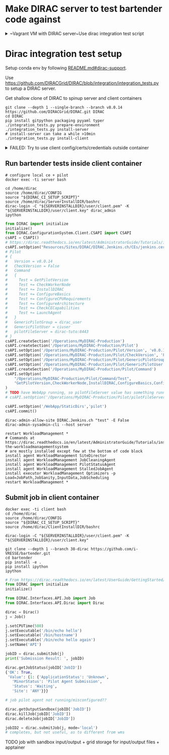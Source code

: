 # Make DIRAC server to test bartender code against

<details>

<summary>~Vagrant VM with DIRAC server~Use dirac integration test script</summary>

Spinup docker containers which can be used to connect from bartender,
using https://github.com/DIRACGrid/DIRAC/blob/v8.0.13/integration_tests.py

Vagrantfile:

```ruby
Vagrant.configure("2") do |config|
  config.vm.box = "generic/ubuntu2204"
  config.vm.provider "virtualbox" do |vb|
     vb.memory = "8024"
  end
end
```

```shell
vagrant up
vagrant ssh
```

Install

```shell
sudo -i
apt update
apt install -y wget git ca-certificates \
    curl \
    gnupg \
    lsb-release



# Docker
mkdir -p /etc/apt/keyrings
curl -fsSL https://download.docker.com/linux/ubuntu/gpg | sudo gpg --dearmor -o /etc/apt/keyrings/docker.gpg
echo \
  "deb [arch=$(dpkg --print-architecture) signed-by=/etc/apt/keyrings/docker.gpg] https://download.docker.com/linux/ubuntu \
  $(lsb_release -cs) stable" | sudo tee /etc/apt/sources.list.d/docker.list > /dev/null
apt update
apt-get install -y docker-ce docker-ce-cli containerd.io docker-compose-plugin
usermod -aG docker vagrant

wget https://github.com/conda-forge/miniforge/releases/latest/download/Mambaforge-Linux-x86_64.sh
bash Mambaforge-Linux-x86_64.sh -b -p $HOME/mambaforge
rm Mambaforge-Linux-x86_64.sh
# Activate the environment manually the first time
eval "$("$HOME/mambaforge/bin/conda" shell.bash hook)"
# Make it so that conda doesn't automatically activate the base environment
conda config --set auto_activate_base false
# Automatically make the "conda" shell function available
conda init bash

# as vagrant user
git clone --depth 1 -b v8.0.13 https://github.com/DIRACGrid/DIRAC.git
cd DIRAC
mamba env create --name dirac-development --file environment.yml
conda activate dirac-development

# DIRACOS
# cd ~
# curl -LO https://github.com/DIRACGrid/DIRACOS2/releases/latest/download/DIRACOS-Linux-x86_64.sh
# bash DIRACOS-Linux-x86_64.sh
# source /home/vagrant/diracos/diracosrc
# pip install DIRAC

cd DIRAC
# ./integration_tests.py create --no-run-server-tests --no-run-client-tests

./integration_tests.py ??
```

To complicated, to use VM, switch to run integration_tests.py in bare-metal conda env

</details>

# Dirac integration test setup

Setup conda env by following [README.md#dirac-support](README.md#dirac-support).

Use https://github.com/DIRACGrid/DIRAC/blob/integration/integration_tests.py to setup a DIRAC server.

Get shallow clone of DIRAC to spinup server and client containers

```shell
git clone --depth 1 --single-branch --branch v8.0.14 https://github.com/DIRACGrid/DIRAC.git DIRAC
cd DIRAC
pip install gitpython packaging pyyaml typer
./integration_tests.py prepare-environment
./integration_tests.py install-server
# install-server can take a while >10min
./integration_tests.py install-client
```

<details>
<summary>FAILED: Try to use client config/certs/credentials outside container</summary>


```shell
# get client stuff
mkdir cc && cd cc
docker cp client:/home/dirac/ClientInstallDIR/etc etc
docker cp client:/home/dirac/ClientInstallDIR/bashrc ./
docker cp client:/home/dirac/ServerInstallDIR/user ./
docker cp client:/home/dirac/ClientInstallDIR/diracos/etc/dirac.cfg etc/
docker inspect -f '{{range .NetworkSettings.Networks}}{{.IPAddress}}{{end}}' server
# Generate config with ip of server in cfg as hostname=server is not known outside docker-compose env
dirac-configure -S bartender-dirac \
-C dips://172.18.0.5:9135/Configuration/Server \
-W dips://172.18.0.5:9135 --SkipCAChecks
...
M2Crypto.SSL.Checker.WrongHost: Peer certificate subjectAltName does not match host, expected 172.18.0.5, got DNS:server, DNS:localhost
...

```
Available certs can not be used outside client container

TODO generate cert for docker host machine

</details>

## Run bartender tests inside client container

```
# configure local ce + pilot
docker exec -ti server bash
```

```
cd /home/dirac
source /home/dirac/CONFIG
source "${DIRAC_CI_SETUP_SCRIPT}"
source /home/dirac/ServerInstallDIR/bashrc
dirac-login -C "${SERVERINSTALLDIR}/user/client.pem" -K "${SERVERINSTALLDIR}/user/client.key" dirac_admin
ipython
```

```python
from DIRAC import initialize
initialize()
from DIRAC.ConfigurationSystem.Client.CSAPI import CSAPI
csAPI = CSAPI()
# https://dirac.readthedocs.io/en/latest/AdministratorGuide/Tutorials/installWMS.html
csAPI.setOption("Resources/Sites/DIRAC/DIRAC.Jenkins.ch/CEs/jenkins.cern.ch/CEType", "Local")
# Pilot
# {
#   Version = v8.0.14
#   CheckVersion = False
#   Command
#   {
#     Test = GetPilotVersion
#     Test += CheckWorkerNode
#     Test += InstallDIRAC
#     Test += ConfigureBasics
#     Test += ConfigureCPURequirements
#     Test += ConfigureArchitecture
#     Test += CheckCECapabilities
#     Test += LaunchAgent
#   }
#   GenericPilotGroup = dirac_user
#   GenericPilotUser = ciuser
#   pilotFileServer = dirac-tuto:8443
# }
csAPI.createSection('/Operations/MyDIRAC-Production')
csAPI.createSection('/Operations/MyDIRAC-Production/Pilot')
csAPI.setOption('/Operations/MyDIRAC-Production/Pilot/Version', 'v8.0.14')
csAPI.setOption('/Operations/MyDIRAC-Production/Pilot/CheckVersion', 'False')
csAPI.setOption('/Operations/MyDIRAC-Production/Pilot/GenericPilotGroup', 'dirac')
csAPI.setOption('/Operations/MyDIRAC-Production/Pilot/GenericPilotUser', 'dirac')
csAPI.createSection('/Operations/MyDIRAC-Production/Pilot/Command')
csAPI.setOption(
    "/Operations/MyDIRAC-Production/Pilot/Command/Test",
    "GetPilotVersion,CheckWorkerNode,InstallDIRAC,ConfigureBasics,ConfigureCPURequirements,ConfigureArchitecture,CheckCECapabilities,LaunchAgent",
)
# TODO have WebApp running, so pilotFileServer value has something running on it
# csAPI.setOption('/Operations/MyDIRAC-Production/Pilot/pilotFileServer', 'server:8443')

csAPI.setOption('/WebApp/StaticDirs','pilot')
csAPI.commit()
```

```shell
dirac-admin-allow-site DIRAC.Jenkins.ch "test" -E False
dirac-admin-sysadmin-cli --host server
```

```shell
restart WorkloadManagement *
# Commands at https://dirac.readthedocs.io/en/latest/AdministratorGuide/Tutorials/installWMS.html#installing-the-workloadmanagementsystem
# are mostly installed except few at the bottom of code block
install agent WorkloadManagement SiteDirector
install agent WorkloadManagement JobCleaningAgent
install agent WorkloadManagement PilotStatusAgent
install agent WorkloadManagement StalledJobAgent
install executor WorkloadManagement Optimizers -p Load=JobPath,JobSanity,InputData,JobScheduling
restart WorkloadManagement *
```

## Submit job in client container

```shell
docker exec -ti client bash
cd /home/dirac
source /home/dirac/CONFIG
source "${DIRAC_CI_SETUP_SCRIPT}"
source /home/dirac/ClientInstallDIR/bashrc

dirac-login -C "${SERVERINSTALLDIR}/user/client.pem" -K "${SERVERINSTALLDIR}/user/client.key"

git clone --depth 1 --branch 38-dirac https://github.com/i-VRESSE/bartender.git
cd bartender
pip install -e .
pip install ipython
ipython
```

```python
# From https://dirac.readthedocs.io/en/latest/UserGuide/GettingStarted/UserJobs/DiracAPI/index.html
from DIRAC import initialize
initialize()

from DIRAC.Interfaces.API.Job import Job
from DIRAC.Interfaces.API.Dirac import Dirac

dirac = Dirac()
j = Job()

j.setCPUTime(500)
j.setExecutable('/bin/echo hello')
j.setExecutable('/bin/hostname')
j.setExecutable('/bin/echo hello again')
j.setName('API')

jobID = dirac.submitJob(j)
print('Submission Result: ', jobID)

dirac.getJobStatus(jobID['JobID'])
{'OK': True,
 'Value': {1: {'ApplicationStatus': 'Unknown',
   'MinorStatus': 'Pilot Agent Submission',
   'Status': 'Waiting',
   'Site': 'ANY'}}}

# job pilot agent not running/misconfigured??

dirac.getOutputSandbox(jobID['JobID'])
dirac.killJob(jobID['JobID'])
dirac.deleteJob(jobID['JobID'])

jobID2 = dirac.submitJob(j, mode='local')
# completes, but not useful, as to different from wms
```

TODO job with sandbox input/output + grid storage for input/output files + apptainer
